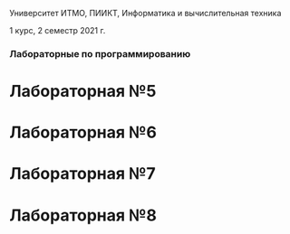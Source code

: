 Университет ИТМО, ПИИКТ, Информатика и вычислительная техника

1 курс, 2 семестр
2021 г.
### Лабораторные по программированию

# Лабораторная №5

# Лабораторная №6

# Лабораторная №7

# Лабораторная №8
